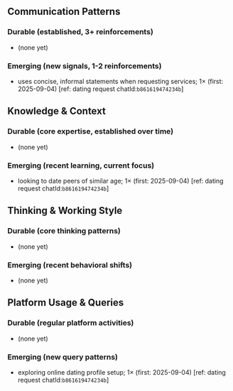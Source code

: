 ## Communication Patterns
### Durable (established, 3+ reinforcements)
- (none yet)

### Emerging (new signals, 1-2 reinforcements)
- uses concise, informal statements when requesting services; 1× (first: 2025-09-04) [ref: dating request chatId:`b861619474234b`]

## Knowledge & Context
### Durable (core expertise, established over time)
- (none yet)

### Emerging (recent learning, current focus)
- looking to date peers of similar age; 1× (first: 2025-09-04) [ref: dating request chatId:`b861619474234b`]

## Thinking & Working Style
### Durable (core thinking patterns)
- (none yet)

### Emerging (recent behavioral shifts)
- (none yet)

## Platform Usage & Queries
### Durable (regular platform activities)
- (none yet)

### Emerging (new query patterns)
- exploring online dating profile setup; 1× (first: 2025-09-04) [ref: dating request chatId:`b861619474234b`]